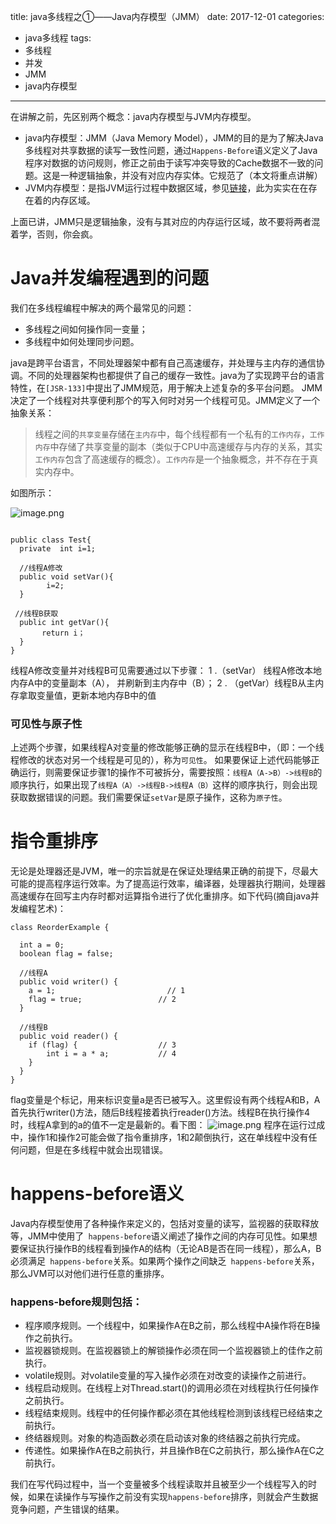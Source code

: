 title: java多线程之①——Java内存模型（JMM）
date: 2017-12-01
categories:
  - java多线程
tags:
  - 多线程
  - 并发
  - JMM
  - java内存模型

----

在讲解之前，先区别两个概念：java内存模型与JVM内存模型。
* java内存模型：JMM（Java Memory Model），JMM的目的是为了解决Java多线程对共享数据的读写一致性问题，通过`Happens-Before`语义定义了Java程序对数据的访问规则，修正之前由于读写冲突导致的Cache数据不一致的问题。这是一种逻辑抽象，并没有对应内存实体。它规范了（本文将重点讲解）
* JVM内存模型：是指JVM运行过程中数据区域，参见[链接](http://www.jianshu.com/p/860c259c8aad)，此为实实在在存在着的内存区域。

上面已讲，JMM只是逻辑抽象，没有与其对应的内存运行区域，故不要将两者混着学，否则，你会疯。

# Java并发编程遇到的问题

我们在多线程编程中解决的两个最常见的问题：
* 多线程之间如何操作同一变量；
* 多线程中如何处理同步问题。

java是跨平台语言，不同处理器架中都有自己高速缓存，并处理与主内存的通信协调。不同的处理器架构也都提供了自己的缓存一致性。java为了实现跨平台的语言特性，在`[JSR-133]`中提出了JMM规范，用于解决上述复杂的多平台问题。
JMM决定了一个线程对共享便利那个的写入何时对另一个线程可见。JMM定义了一个抽象关系：
>线程之间的`共享变量`存储在`主内存`中，每个线程都有一个私有的`工作内存`，`工作内存`中存储了共享变量的副本（类似于CPU中高速缓存与内存的关系，其实`工作内存`包含了高速缓存的概念）。`工作内存`是一个抽象概念，并不存在于真实内存中。

如图所示：

![image.png](http://upload-images.jianshu.io/upload_images/1583231-a12db0f4cdf0d0ba.png?imageMogr2/auto-orient/strip%7CimageView2/2/w/1240)

```

public class Test{
  private  int i=1;

  //线程A修改
  public void setVar(){
        i=2;
  }

 //线程B获取
  public int getVar(){
       return i；
  }
}

```
线程A修改变量并对线程B可见需要通过以下步骤：
1 .（setVar） 线程A修改本地内存A中的变量副本（A），
并刷新到主内存中（B）；
2 . （getVar）线程B从主内存拿取变量值，更新本地内存B中的值

### 可见性与原子性

上述两个步骤，如果线程A对变量的修改能够正确的显示在线程B中，（即：一个线程修改的状态对另一个线程是可见的），称为`可见性`。
如果要保证上述代码能够正确运行，则需要保证步骤1的操作不可被拆分，需要按照：`线程A（A->B）->线程B`的顺序执行，如果出现了`线程A（A）->线程B->线程A（B）`这样的顺序执行，则会出现获取数据错误的问题。我们需要保证`setVar`是原子操作，这称为`原子性`。

# 指令重排序
无论是处理器还是JVM，唯一的宗旨就是在保证处理结果正确的前提下，尽最大可能的提高程序运行效率。为了提高运行效率，编译器，处理器执行期间，处理器高速缓存在回写主内存时都对运算指令进行了优化重排序。如下代码(摘自java并发编程艺术)：

```
class ReorderExample {

  int a = 0;
  boolean flag = false;

  //线程A
  public void writer() {
    a = 1;                         // 1
    flag = true;                 // 2
  }

  //线程B
  public void reader() {
    if (flag) {                  // 3
        int i = a * a;           // 4
    }
  }
}
```
flag变量是个标记，用来标识变量a是否已被写入。这里假设有两个线程A和B，A首先执行writer()方法，随后B线程接着执行reader()方法。线程B在执行操作4时，线程A拿到的a的值不一定是最新的。看下图：
![image.png](http://upload-images.jianshu.io/upload_images/1583231-621bf3227da253d8.png?imageMogr2/auto-orient/strip%7CimageView2/2/w/800)
程序在运行过成中，操作1和操作2可能会做了指令重排序，1和2颠倒执行，这在单线程中没有任何问题，但是在多线程中就会出现错误。

# happens-before语义

Java内存模型使用了各种操作来定义的，包括对变量的读写，监视器的获取释放等，JMM中使用了` happens-before`语义阐述了操作之间的内存可见性。如果想要保证执行操作B的线程看到操作A的结构（无论AB是否在同一线程），那么A，B必须满足` happens-before`关系。如果两个操作之间缺乏` happens-before`关系，那么JVM可以对他们进行任意的重排序。
### happens-before规则包括：
* 程序顺序规则。一个线程中，如果操作A在B之前，那么线程中A操作将在B操作之前执行。
* 监视器锁规则。在监视器锁上的解锁操作必须在同一个监视器锁上的佳作之前执行。
* volatile规则。对volatile变量的写入操作必须在对改变的读操作之前进行。
* 线程启动规则。在线程上对Thread.start()的调用必须在对线程执行任何操作之前执行。
* 线程结束规则。线程中的任何操作都必须在其他线程检测到该线程已经结束之前执行。
* 终结器规则。对象的构造函数必须在启动该对象的终结器之前执行完成。
* 传递性。如果操作A在B之前执行，并且操作B在C之前执行，那么操作A在C之前执行。

我们在写代码过程中，当一个变量被多个线程读取并且被至少一个线程写入的时候，如果在读操作与写操作之前没有实现`happens-before`排序，则就会产生数据竞争问题，产生错误的结果。









